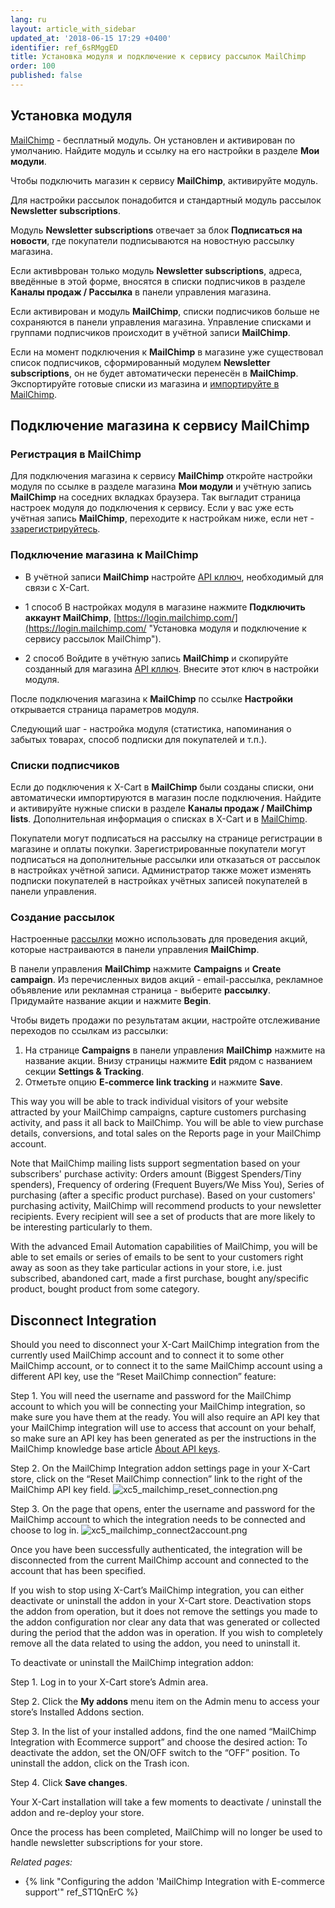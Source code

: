 ```yaml
---
lang: ru
layout: article_with_sidebar
updated_at: '2018-06-15 17:29 +0400'
identifier: ref_6sRMggED
title: Установка модуля и подключение к сервису рассылок MailChimp
order: 100
published: false
---
```

## Установка модуля 

[MailChimp](https://market.x-cart.com/addons/mailchimp-integration-with-e-commerce.html "Установка модуля и подключение к сервису рассылок MailChimp") - бесплатный модуль. Он установлен и активирован по умолчанию. Найдите модуль и ссылку на его настройки в разделе **Мои модули**.

Чтобы подключить магазин к сервису **MailChimp**, активируйте модуль.

Для настройки рассылок понадобится и стандартный модуль рассылок **Newsletter subscriptions**.

Модуль **Newsletter subscriptions** отвечает за блок **Подписаться на новости**, где покупатели подписываются на новостную рассылку магазина.

Если активbрован только модуль **Newsletter subscriptions**, адреса, введённые в этой форме, вносятся в списки подписчиков в разделе **Каналы продаж / Рассылка** в панели управления магазина.

Если активирован и модуль **MailChimp**, списки подписчиков больше не сохраняются в панели управления магазина. Управление списками и группами подписчиков происходит в учётной записи **MailChimp**.

Если на момент подключения к **MailChimp** в магазине уже существовал список подписчиков, сформированный модулем **Newsletter subscriptions**, он не будет автоматически перенесён в **MailChimp**. Экспортируйте готовые списки из магазина и [импортируйте в MailChimp](https://mailchimp.com/help/import-subscribers-to-a-list/ "Установка модуля и подключение к сервису рассылок MailChimp"). 

## Подключение магазина к сервису MailChimp

### Регистрация в **MailChimp**

Для подключения магазина к сервису **MailChimp** откройте настройки модуля по ссылке в разделе магазина **Мои модули** и учётную запись **MailChimp** на соседних вкладках браузера. Так выгладит страница настроек модуля до подключения к сервису. Если у вас уже есть учётная запись **MailChimp**, переходите к настройкам ниже, если нет - [ззарегистрируйтесь](https://login.mailchimp.com/signup/ "Установка модуля и подключение к сервису рассылок MailChimp"). 

### Подключение магазина к **MailChimp**

- В учётной записи **MailChimp** настройте [API кллюч](https://mailchimp.com/help/about-api-keys/ "Установка модуля и подключение к сервису рассылок MailChimp"), необходимый для связи с X-Cart.

- 1 способ
В настройках модуля в магазине нажмите **Подключить аккаунт MailChimp**, [https://login.mailchimp.com/](https://login.mailchimp.com/ "Установка модуля и подключение к сервису рассылок MailChimp").  

- 2 способ
Войдите в учётную запись **MailChimp** и скопируйте созданный для магазина [API кллюч](https://mailchimp.com/help/about-api-keys/ "Установка модуля и подключение к сервису рассылок MailChimp"). Внесите этот ключ в настройки модуля.

После подключения магазина к **MailChimp** по ссылке **Настройки** открывается страница параметров модуля.

Следующий шаг - настройка модуля (статистика, напоминания о забытых товарах, способ подписки для покупателей и т.п.).  


### Списки подписчиков

Если до подключения к X-Cart в **MailChimp** были созданы списки, они автоматически импортируются в магазин после подключения. Найдите и активируйте нужные списки в разделе **Каналы продаж / MailChimp lists**. Дополнительная информация о списках в X-Cart и в [MailChimp](https://mailchimp.com/help/lists/ "Установка модуля и подключение к сервису рассылок MailChimp"). 

Покупатели могут подписаться на рассылку на странице регистрации в магазине и оплаты покупки. Зарегистрированные покупатели могут подписаться на дополнительные рассылки или отказаться от рассылок в настройках учётной записи. Администратор также может изменять подписки покупателей в настройках учётных записей покупателей в панели управления. 

### Создание рассылок

Настроенные [рассылки](https://mailchimp.com/help/emails/ "Установка модуля и подключение к сервису рассылок MailChimp") можно использовать для проведения акций, которые настраиваются в панели управления **MailChimp**.

В панели управления **MailChimp** нажмите **Campaigns** и **Create campaign**. Из перечисленных видов акций -  email-рассылка, рекламное объявление или рекламная страница - выберите **рассылку**. Придумайте название акции и нажмите **Begin**. 

Чтобы видеть продажи по результатам акции, настройте отслеживание переходов по ссылкам из рассылки:

   1.  На странице **Campaigns** в панели управления **MailChimp** нажмите на название акции. Внизу страницы нажмите **Edit** рядом с названием секции **Settings & Tracking**.
   2.  Отметьте опцию  **E-commerce link tracking** и нажмите **Save**. 
   
This way you will be able to track individual visitors of your website attracted by your MailChimp campaigns, capture customers purchasing activity, and pass it all back to MailChimp. You will be able to view purchase details, conversions, and total sales on the Reports page in your MailChimp account. 

Note that MailChimp mailing lists support segmentation based on your subscribers' purchase activity: Orders amount (Biggest Spenders/Tiny spenders), Frequency of ordering (Frequent Buyers/We Miss You), Series of purchasing (after a specific product purchase). Based on your customers' purchasing activity, MailChimp will recommend products to your newsletter recipients. Every recipient will see a set of products that are more likely to be interesting particularly to them.

With the advanced Email Automation capabilities of MailChimp, you will be able to set emails or series of emails to be sent to your customers right away as soon as they take particular actions in your store, i.e. just subscribed, abandoned cart, made a first purchase, bought any/specific product, bought product from some category.

## Disconnect Integration
Should you need to disconnect your X-Cart MailChimp integration from the currently used MailChimp account and to connect it to some other MailChimp account, or to connect it to the same MailChimp account using a different API key, use the “Reset MailChimp connection” feature:

   Step 1. You will need the username and password for the MailChimp account to which you will be connecting your MailChimp integration, so make sure you have them at the ready. You will also require an API key that your MailChimp integration will use to access that account on your behalf, so make sure an API key has been generated as per the instructions in the MailChimp knowledge base article [About API keys](http://kb.mailchimp.com/integrations/api-integrations/about-api-keys).

   Step 2. On the MailChimp Integration addon settings page in your X-Cart store, click on the “Reset MailChimp connection” link to the right of the MailChimp API key field.
![xc5_mailchimp_reset_connection.png]({{site.baseurl}}/attachments/ref_w5MRyybe/xc5_mailchimp_reset_connection.png)

   Step 3. On the page that opens, enter the username and password for the MailChimp account to which the integration needs to be connected and choose to log in.
![xc5_mailchimp_connect2account.png]({{site.baseurl}}/attachments/ref_w5MRyybe/xc5_mailchimp_connect2account.png)

   Once you have been successfully authenticated, the integration will be disconnected from the current MailChimp account and connected to the account that has been specified.

If you wish to stop using X-Cart’s MailChimp integration, you can either deactivate or uninstall the addon in your X-Cart store. Deactivation stops the addon from operation, but it does not remove the settings you made to the addon configuration nor clear any data that was generated or collected during the period that the addon was in operation. If you wish to completely remove all the data related to using the addon, you need to uninstall it.

To deactivate or uninstall the MailChimp integration addon:

   Step 1. Log in to your X-Cart store’s Admin area.
   
   Step 2. Click the **My addons** menu item on the Admin menu to access your store’s Installed Addons section. 

   Step 3. In the list of your installed addons, find the one named  “MailChimp Integration with Ecommerce support” and choose the desired action:
To deactivate the addon, set the ON/OFF switch to the “OFF” position.
To uninstall the addon, click on the Trash icon.

   Step 4. Click **Save changes**.
   
Your X-Cart installation will take a few moments to deactivate / uninstall the addon and re-deploy your store. 

Once the process has been completed, MailChimp will no longer be used to handle newsletter subscriptions for your store.

_Related pages:_

* {% link "Configuring the addon 'MailChimp Integration with E-commerce support'" ref_ST1QnErC %}

